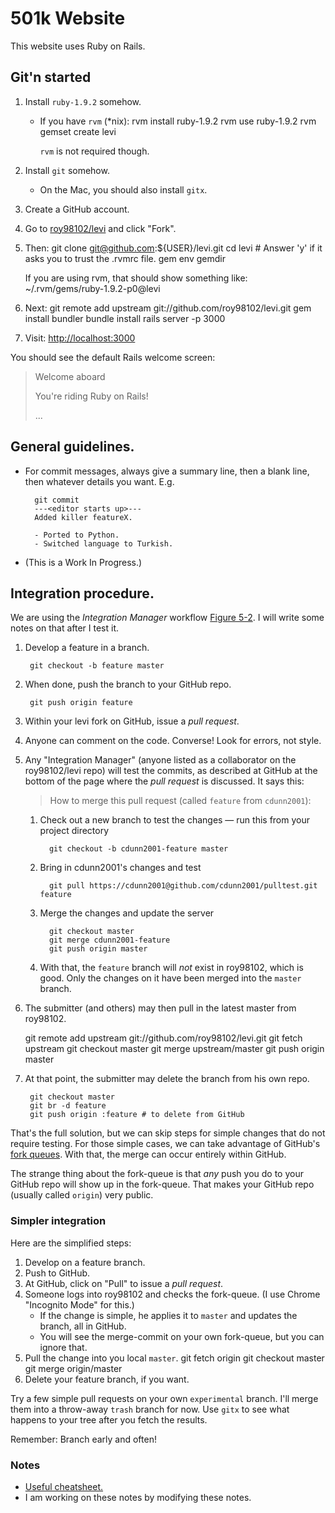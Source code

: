 # 501k Website

This website uses Ruby on Rails.


## Git'n started

1. Install `ruby-1.9.2` somehow.
    * If you have `rvm` (*nix):
            rvm install ruby-1.9.2
            rvm use ruby-1.9.2
            rvm gemset create levi
    
      `rvm` is not required though.

1. Install `git` somehow.

    * On the Mac, you should also install `gitx`.

1. Create a GitHub account.

1. Go to [roy98102/levi](https://github.com/roy98102/levi) and click "Fork".

1. Then:
        git clone git@github.com:${USER}/levi.git
        cd levi
        # Answer 'y' if it asks you to trust the .rvmrc file.
        gem env gemdir

    If you are using rvm, that should show something like:
        ~/.rvm/gems/ruby-1.9.2-p0@levi

1. Next:
        git remote add upstream git://github.com/roy98102/levi.git
        gem install bundler
        bundle install
        rails server -p 3000

1. Visit:
    [http://localhost:3000](http://localhost:3000)

You should see the default Rails welcome screen:
> Welcome aboard
>
> You're riding Ruby on Rails!
>
> ...

## General guidelines.

* For commit messages, always give a summary line, then a blank line, then whatever details you want. E.g.

        git commit
        ---<editor starts up>---
        Added killer featureX.

        - Ported to Python.
        - Switched language to Turkish.

* (This is a Work In Progress.)

## Integration procedure.

We are using the *Integration Manager* workflow [Figure 5-2](http://progit.org/book/ch5-1.html). I will write some notes on that after I test it.

1. Develop a feature in a branch.

        git checkout -b feature master

1. When done, push the branch to your GitHub repo.

        git push origin feature

1. Within your levi fork on GitHub, issue a *pull request*.
1. Anyone can comment on the code. Converse! Look for errors, not style.
1. Any "Integration Manager" (anyone listed as a collaborator on the roy98102/levi repo) will test the commits, as described at GitHub at the bottom of the page where the *pull request* is discussed. It says this:

    > How to merge this pull request (called `feature` from `cdunn2001`):

   1. Check out a new branch to test the changes — run this from your project directory
 
            git checkout -b cdunn2001-feature master

   2. Bring in cdunn2001's changes and test
     
            git pull https://cdunn2001@github.com/cdunn2001/pulltest.git feature
    
   3. Merge the changes and update the server
     
            git checkout master
            git merge cdunn2001-feature
            git push origin master

    4. With that, the `feature` branch will *not* exist in roy98102, which is good. Only the changes on it have been merged into the `master` branch. 

1. The submitter (and others) may then pull in the latest master from roy98102.

	git remote add upstream git://github.com/roy98102/levi.git
	git fetch upstream
        git checkout master
        git merge upstream/master
	git push origin master

1. At that point, the submitter may delete the branch from his own repo.

        git checkout master
        git br -d feature
        git push origin :feature # to delete from GitHub

That's the full solution, but we can skip steps for simple changes that do not require testing. For those simple cases, we can take advantage of GitHub's [fork queues](https://github.com/blog/270-the-fork-queue). With that, the merge can occur entirely within GitHub.

The strange thing about the fork-queue is that *any* push you do to your GitHub repo will show up in the fork-queue. That makes your GitHub repo (usually called `origin`) very public.

### Simpler integration
Here are the simplified steps:

1. Develop on a feature branch.
1. Push to GitHub.
1. At GitHub, click on "Pull" to issue a *pull request*.
1. Someone logs into roy98102 and checks the fork-queue. (I use Chrome "Incognito Mode" for this.)
    * If the change is simple, he applies it to `master` and updates the branch, all in GitHub.
    * You will see the merge-commit on your own fork-queue, but you can ignore that.
1. Pull the change into you local `master`.
        git fetch origin
        git checkout master
        git merge origin/master
1. Delete your feature branch, if you want.

Try a few simple pull requests on your own `experimental` branch. I'll merge them into a throw-away `trash` branch for now. Use `gitx` to see what happens to your tree after you fetch the results.

Remember: Branch early and often!

### Notes
* [Useful cheatsheet.](http://cheat.errtheblog.com/s/git)
* I am working on these notes by modifying these notes.

